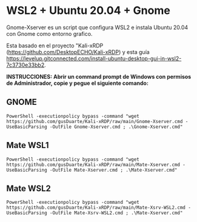 # WSL2 + Ubuntu 20.04 + Gnome

Gnome-Xserver es un script que configura WSL2 e instala Ubuntu 20.04 con Gnome como entorno grafico.

Esta basado en el proyecto "Kali-xRDP (https://github.com/DesktopECHO/Kali-xRDP) y esta guía https://levelup.gitconnected.com/install-ubuntu-desktop-gui-in-wsl2-7c3730e33bb2.


**INSTRUCCIONES:  Abrir un command prompt de Windows con permisos de Administrador, copie y pegue el siguiente comando:**

## GNOME
    PowerShell -executionpolicy bypass -command "wget https://github.com/gusDuarte/Kali-xRDP/raw/main/Gnome-Xserver.cmd -UseBasicParsing -OutFile Gnome-Xserver.cmd ; .\Gnome-Xserver.cmd"

## Mate WSL1
    PowerShell -executionpolicy bypass -command "wget https://github.com/gusDuarte/Kali-xRDP/raw/main/Mate-Xserver.cmd -UseBasicParsing -OutFile Mate-Xserver.cmd ; .\Mate-Xserver.cmd"

## Mate WSL2
    PowerShell -executionpolicy bypass -command "wget https://github.com/gusDuarte/Kali-xRDP/raw/main/Mate-Xsrv-WSL2.cmd -UseBasicParsing -OutFile Mate-Xsrv-WSL2.cmd ; .\Mate-Xserver.cmd"